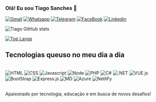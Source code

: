 ### Olá! Eu sou Tiago Sanches 👋

[![Gmail](https://img.shields.io/badge/Gmail-D14836?style=for-the-badge&logo=gmail&logoColor=white)](https://tss.lic18@uea.edu.br)
[![Whatsapp](https://img.shields.io/badge/WhatsApp-25D366?style=for-the-badge&logo=whatsapp&logoColor=white)](92991804119)
[![Telegram](https://img.shields.io/badge/Telegram-2CA5E0?style=for-the-badge&logo=telegram&logoColor=white)](92991804119)
[![FaceBook](https://img.shields.io/badge/Facebook-1877F2?style=for-the-badge&logo=facebook&logoColor=white)](https://www.facebook.com/profile.php?id=100081531044370&locale=pt_BR)
[![Linkedin](https://img.shields.io/badge/LinkedIn-0077B5?style=for-the-badge&logo=linkedin&logoColor=white)](www.linkedin.com/in/tiagosanches-b531441ba)

![Tiago GitHub stats](https://github-readme-stats.vercel.app/api?username=TiagoSanches98&show_icons=true&theme=dracula)

[![Top Langs](https://github-readme-stats.vercel.app/api/top-langs/?username=TiagoSanches98&layout=compact)](https://github.com/TiagoSanches98/github-readme-stats)

## Tecnologias queuso no meu dia a dia

<div style="display: inline_block"><br>
  <img align="center" alt="HTML" src="https://img.shields.io/badge/HTML5-E34F26?style=for-the-badge&logo=html5&logoColor=white">
  <img align="center" alt="CSS" src="https://img.shields.io/badge/CSS3-1572B6?style=for-the-badge&logo=css3&logoColor=white">
  <img align="center" alt="Javascript" src="https://img.shields.io/badge/JavaScript-F7DF1E?style=for-the-badge&logo=javascript&logoColor=black">
  <img align="center" alt="Node" src="https://img.shields.io/badge/Node.js-43853D?style=for-the-badge&logo=node.js&logoColor=white">
  <img align="center" alt="PHP" src="https://img.shields.io/badge/PHP-777BB4?style=for-the-badge&logo=php&logoColor=white">
  <img align="center" alt="C#" src="https://img.shields.io/badge/C%23-239120?style=for-the-badge&logo=c-sharp&logoColor=white">
  <img align="center" alt=".NET" src="https://img.shields.io/badge/.NET-5C2D91?style=for-the-badge&logo=.net&logoColor=white">
  <img align="center" alt="VUE.js" src="https://img.shields.io/badge/Vue.js-35495E?style=for-the-badge&logo=vue.js&logoColor=4FC08D">
  <img align="center" alt="BootStrap" src="https://img.shields.io/badge/Bootstrap-563D7C?style=for-the-badge&logo=bootstrap&logoColor=white">
  <img align="center" alt="Express.js" src="https://img.shields.io/badge/Express.js-404D59?style=for-the-badge">
  <img align="center" alt="MD" src="https://img.shields.io/badge/Markdown-000000?style=for-the-badge&logo=markdown&logoColor=white">
  <img align="center" alt="Azure" src="https://img.shields.io/badge/Microsoft_Azure-0089D6?style=for-the-badge&logo=microsoft-azure&logoColor=white">
  <img align="center" alt="NetliFy" src="https://img.shields.io/badge/Netlify-00C7B7?style=for-the-badge&logo=netlify&logoColor=white">
</div><br>

Apaixonado por tecnologia, educação e em busca de novos desafios!
